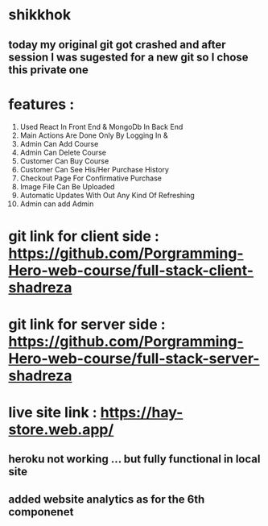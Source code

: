 # shikkhok

## today my original git got crashed and after session I was sugested for a new git so I chose this private one

# features :

1. Used React In Front End & MongoDb In Back End
2. Main Actions Are Done Only By Logging In &
3. Admin Can Add Course
4. Admin Can Delete Course
5. Customer Can Buy Course
6. Customer Can See His/Her Purchase History
7. Checkout Page For Confirmative Purchase
8. Image File Can Be Uploaded
9. Automatic Updates With Out Any Kind Of Refreshing
10. Admin can add Admin

# git link for client side : https://github.com/Porgramming-Hero-web-course/full-stack-client-shadreza

# git link for server side : https://github.com/Porgramming-Hero-web-course/full-stack-server-shadreza

# live site link : https://hay-store.web.app/

## heroku not working ... but fully functional in local site

## added website analytics as for the 6th componenet
